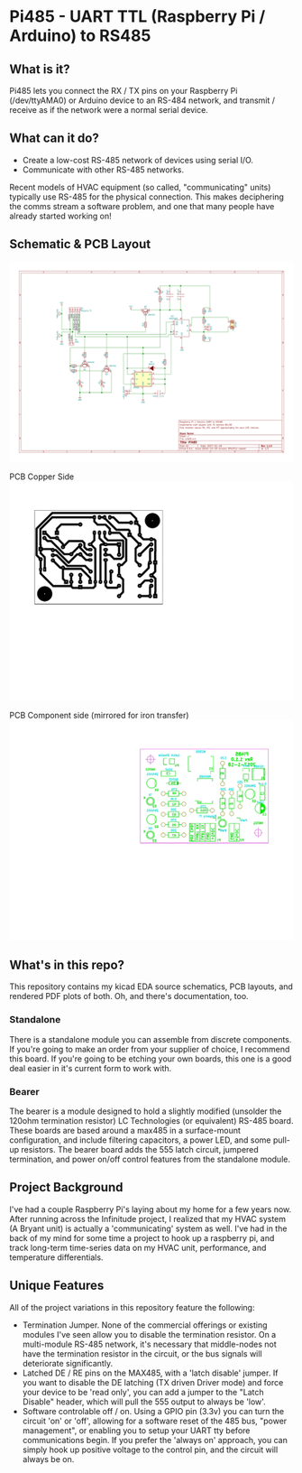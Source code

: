 # Pi485 - UART TTL (Raspberry Pi / Arduino) to RS485
## What is it?

Pi485 lets you connect the RX / TX pins on your Raspberry Pi (/dev/ttyAMA0) or Arduino device to an RS-484 network, 
and transmit / receive as if the network were a normal serial device. 

## What can it do?

* Create a low-cost RS-485 network of devices using serial I/O.
* Communicate with other RS-485 networks.

Recent models of HVAC equipment (so called, "communicating" units) typically use RS-485 for the physical connection.
This makes deciphering the comms stream a software problem, and one that many people have already started working on!

## Schematic & PCB Layout

[![Schematic](pi485.png)](pi485.pdf)

PCB Copper Side
[![Copper-side](pi485-B.Cu.png)](pi485-B.Cu.pdf)

PCB Component side (mirrored for iron transfer)
[![Front-side](pi485-brd.png)](pi485-brd.pdf)


## What's in this repo?

This repository contains my kicad EDA source schematics, PCB layouts, and rendered PDF plots of both.
Oh, and there's documentation, too.

### Standalone
There is a standalone module you can assemble from discrete components. If you're going to make an order from your supplier of choice, I 
recommend this board. If you're going to be etching your own boards, this one is a good deal easier in it's current form to work with.

### Bearer
The bearer is a module designed to hold a slightly modified (unsolder the 120ohm termination resistor) LC Technologies (or equivalent) 
RS-485 board. These boards are based around a max485 in a surface-mount configuration, and include filtering capacitors, a power LED, and
some pull-up resistors. The bearer board adds the 555 latch circuit, jumpered termination, and power on/off control features from the
standalone module.

## Project Background

I've had a couple Raspberry Pi's laying about my home for a few years now. After running across the Infinitude project, I realized that my 
HVAC system (A Bryant unit) is actually a 'communicating' system as well. I've had in the back of my mind for some time a project to hook up
a raspberry pi, and track long-term time-series data on my HVAC unit, performance, and temperature differentials.

## Unique Features

All of the project variations in this repository feature the following:
* Termination Jumper. None of the commercial offerings or existing modules I've seen allow you to disable the termination resistor. On a 
multi-module RS-485 network, it's necessary that middle-nodes not have the termination resistor in the circuit, or the bus signals will 
deteriorate significantly.
* Latched DE / RE pins on the MAX485, with a 'latch disable' jumper. If you want to disable the DE latching (TX driven Driver mode) and 
force your device to be 'read only', you can add a jumper to the "Latch Disable" header, which will pull the 555 output to always be 'low'.
* Software controlable off / on. Using a GPIO pin (3.3v) you can turn the circuit 'on' or 'off', allowing for a software reset of the 485
bus, "power management", or enabling you to setup your UART tty before communications begin. If you prefer the 'always on' approach, you can simply hook up 
positive voltage to the control pin, and the circuit will always be on.





